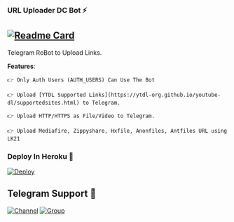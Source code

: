 ### URL Uploader DC Bot ⚡
[![Readme Card](https://github-readme-stats.vercel.app/api/pin/?username=selfie-bd&repo=UrlUploadDcBot&theme=tokyonight)](https://github.com/selfie-bd/UrlUploadDcBot&bg_color=#24292F) 
---

Telegram RoBot to Upload Links.

**Features**:
```
👉 Only Auth Users (AUTH_USERS) Can Use The Bot

👉 Upload [YTDL Supported Links](https://ytdl-org.github.io/youtube-dl/supportedsites.html) to Telegram.

👉 Upload HTTP/HTTPS as File/Video to Telegram.

👉 Upload Mediafire, Zippyshare, Hxfile, Anonfiles, Antfiles URL using LK21
```

### Deploy In Heroku 🌹

<a href="https://heroku.com/deploy?template=https://github.com/Cutozki/UrlUploadDcBot">
  <img src="https://www.herokucdn.com/deploy/button.svg" alt="Deploy">
</a>

## Telegram Support 💠

[![Channel](https://img.shields.io/badge/TG-Channel-30302f?style=flat&logo=telegram)](https://t.me/Groupdcbots)
[![Group](https://img.shields.io/badge/TG-Group-30302f?style=flat&logo=telegram)](https://t.me/Groupdc)
